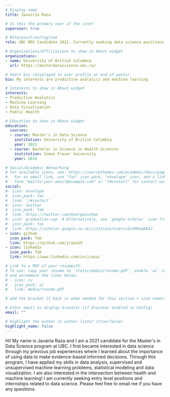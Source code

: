 ```yaml
---
# Display name
title: Javairia Raza

# Is this the primary user of the site?
superuser: true

# Role/position/tagline
role: UBC MDS Candidate 2021. Currently seeking data science positions.  

# Organizations/Affiliations to show in About widget
organizations:
- name: University of British Columbia
  url: https://masterdatascience.ubc.ca/

# Short bio (displayed in user profile at end of posts)
bio: My interests are predictive analytics and machine learning

# Interests to show in About widget
interests:
- Predictive Analytics
- Machine Learning
- Data Visualization
- Public Health 

# Education to show in About widget
education:
  courses:
  - course: Master's in Data Science 
    institution: University of British Columbia
    year: 2021
  - course: Bachelor in Science in Health Sciences
    institution: Simon Fraser University 
    year: 2014

# Social/Academic Networking
# For available icons, see: https://sourcethemes.com/academic/docs/page-builder/#icons
#   For an email link, use "fas" icon pack, "envelope" icon, and a link in the
#   form "mailto:your-email@example.com" or "/#contact" for contact widget.
social:
#- icon: envelope
#  icon_pack: fas
#  link: '/#contact'
#- icon: twitter
#  icon_pack: fab
#  link: https://twitter.com/GeorgeCushen
#- icon: graduation-cap  # Alternatively, use `google-scholar` icon from `ai` icon pack
#  icon_pack: fas
#  link: https://scholar.google.co.uk/citations?user=sIwtMXoAAAAJ
- icon: github
  icon_pack: fab
  link: https://github.com/jraza19
- icon: linkedin
  icon_pack: fab
  link: https://www.linkedin.com/in/jraza/

# Link to a PDF of your resume/CV.
# To use: copy your resume to `static/media/resume.pdf`, enable `ai` icons in `params.toml`, 
# and uncomment the lines below.
# - icon: cv
#   icon_pack: ai
#   link: media/resume.pdf

# add the bracket {{ back in when needed for this section < icon name="download" pack="fas" >}} Download my< staticref "media/demo_resume.pdf" "newtab" >}}resumé< /staticref >}}

# Enter email to display Gravatar (if Gravatar enabled in Config)
email: ""

# Highlight the author in author lists? (true/false)
highlight_name: false
---
```


Hi! My name is Javairia Raza and I am a 2021 candidate for the Master's in Data Science program at UBC.  I first became interested in data science through my previous job experiences where I learned about the importance of using data to make evidence-based informed decisions. Through this program, I have applied my skills in data analysis, supervised and unsupervised machine learning problems, statistical modeling and data visualization. I am also interested in the intersection between health and machine learning! I am currently seeking entry level positions and internships related to data science. Please feel free to email me if you have any questions. 
